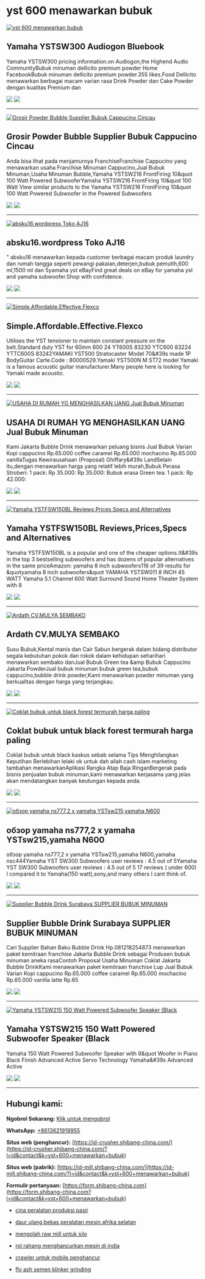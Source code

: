 # yst 600 menawarkan bubuk

<a href="https://swt.shibang-china.com/?l=id&img&k=yst+600+menawarkan+bubuk" target="_blank">![yst 600 menawarkan bubuk](http://static.shibang-china.com/all-800x300/1271.jpg)</a>

## Yamaha YSTSW300 Audiogon Bluebook
Yamaha YSTSW300 pricing information.on Audiogon,the Highend Audio CommunityBubuk minuman dellicito premium powder Home FacebookBubuk minuman dellicito premium powder.355 likes.Food Dellicito menawarkan berbagai macam varian rasa Drink Powder dan Cake Powder dengan kualitas Premium dan


<a href="https://whatsapp.shibangsoft.com/WhatsApp.php" target="_blank" title="WhatsApp">![](http://static.shibang-china.com/icon/whatsapp.png)</a> <a href="https://swt.shibang-china.com/?l=id&icon&k=yst+600+menawarkan+bubuk" target="_blank">![](http://static.shibang-china.com/icon/chat-id.png)</a>

---

<a href="https://swt.shibang-china.com/?l=id&img&k=yst+600+menawarkan+bubuk" target="_blank">![Grosir Powder Bubble Supplier Bubuk Cappucino Cincau](http://static.shibang-china.com/all-800x300/203.jpg)</a>

## Grosir Powder Bubble Supplier Bubuk Cappucino Cincau
Anda bisa lihat pada menjamurnya FranchiseFranchise Cappucino yang menawarkan usaha Franchise Minuman Cappucino,Jual Bubuk Minuman,Usaha Minuman Bubble,Yamaha YSTSW216 FrontFiring 10&quot 100 Watt Powered SubwooferYamaha YSTSW216 FrontFiring 10&quot 100 Watt View similar products to the Yamaha YSTSW216 FrontFiring 10&quot 100 Watt Powered Subwoofer in the Powered Subwoofers


<a href="https://whatsapp.shibangsoft.com/WhatsApp.php" target="_blank" title="WhatsApp">![](http://static.shibang-china.com/icon/whatsapp.png)</a> <a href="https://swt.shibang-china.com/?l=id&icon&k=yst+600+menawarkan+bubuk" target="_blank">![](http://static.shibang-china.com/icon/chat-id.png)</a>

---

<a href="https://swt.shibang-china.com/?l=id&img&k=yst+600+menawarkan+bubuk" target="_blank">![absku16.wordpress Toko AJ16](http://static.shibang-china.com/all-800x300/1242.jpg)</a>

## absku16.wordpress Toko AJ16
" absku16 menawarkan kepada customer berbagai macam produk laundry dan rumah tangga seperti pewangi pakaian,deterjen,bubuk pemutih,600 ml,1500 ml dan 5yamaha yst eBayFind great deals on eBay for yamaha yst and yamaha subwoofer.Shop with confidence.


<a href="https://whatsapp.shibangsoft.com/WhatsApp.php" target="_blank" title="WhatsApp">![](http://static.shibang-china.com/icon/whatsapp.png)</a> <a href="https://swt.shibang-china.com/?l=id&icon&k=yst+600+menawarkan+bubuk" target="_blank">![](http://static.shibang-china.com/icon/chat-id.png)</a>

---

<a href="https://swt.shibang-china.com/?l=id&img&k=yst+600+menawarkan+bubuk" target="_blank">![Simple.Affordable.Effective.Flexco](http://static.shibang-china.com/all-800x300/1287.jpg)</a>

## Simple.Affordable.Effective.Flexco
Utilises the YST tensioner to maintain constant pressure on the belt.Standard duty YST for 60mm 600 24 YT600S 83230 YTC600 83224 YTTC600S 83242YAMAKI YST500 Stratocaster Model 70&#39s made 1P BodyGuitar Carte.Code : 80000529.Yamaki YST500N M ST72 model Yamaki is a famous acoustic guitar manufacturer.Many people here is looking for Yamaki made acoustic.


<a href="https://whatsapp.shibangsoft.com/WhatsApp.php" target="_blank" title="WhatsApp">![](http://static.shibang-china.com/icon/whatsapp.png)</a> <a href="https://swt.shibang-china.com/?l=id&icon&k=yst+600+menawarkan+bubuk" target="_blank">![](http://static.shibang-china.com/icon/chat-id.png)</a>

---

<a href="https://swt.shibang-china.com/?l=id&img&k=yst+600+menawarkan+bubuk" target="_blank">![USAHA DI RUMAH YG MENGHASILKAN UANG Jual Bubuk Minuman](http://static.shibang-china.com/all-800x300/463.jpg)</a>

## USAHA DI RUMAH YG MENGHASILKAN UANG Jual Bubuk Minuman
Kami Jakarta Bubble Drink menawarkan peluang bisnis Jual Bubuk Varian Kopi cappucino Rp.65.000 coffee caramel Rp.65.000 mochacino Rp.65.000 vanillaTugas Kewirausahaan (Proposal) Ghiffary&#39s LandSelain itu,dengan menawarkan harga yang relatif lebih murah,Bubuk Perasa Stroberi: 1 pack: Rp 35.000: Rp 35.000: Bubuk erasa Green tea: 1 pack: Rp 42.000:


<a href="https://whatsapp.shibangsoft.com/WhatsApp.php" target="_blank" title="WhatsApp">![](http://static.shibang-china.com/icon/whatsapp.png)</a> <a href="https://swt.shibang-china.com/?l=id&icon&k=yst+600+menawarkan+bubuk" target="_blank">![](http://static.shibang-china.com/icon/chat-id.png)</a>

---

<a href="https://swt.shibang-china.com/?l=id&img&k=yst+600+menawarkan+bubuk" target="_blank">![Yamaha YSTFSW150BL Reviews,Prices,Specs and Alternatives](http://static.shibang-china.com/all-800x300/1168.jpg)</a>

## Yamaha YSTFSW150BL Reviews,Prices,Specs and Alternatives
Yamaha YSTFSW150BL is a popular and one of the cheaper options.It&#39s in the top 3 bestselling subwoofers and has dozens of popular alternatives in the same priceAmazon: yamaha 8 inch subwoofers116 of 39 results for &quotyamaha 8 inch subwoofers&quot YAMAHA YSTSW011 8 INCH 45 WATT Yamaha 5.1 Channel 600 Watt Surround Sound Home Theater System with 8


<a href="https://whatsapp.shibangsoft.com/WhatsApp.php" target="_blank" title="WhatsApp">![](http://static.shibang-china.com/icon/whatsapp.png)</a> <a href="https://swt.shibang-china.com/?l=id&icon&k=yst+600+menawarkan+bubuk" target="_blank">![](http://static.shibang-china.com/icon/chat-id.png)</a>

---

<a href="https://swt.shibang-china.com/?l=id&img&k=yst+600+menawarkan+bubuk" target="_blank">![Ardath CV.MULYA SEMBAKO](http://static.shibang-china.com/all-800x300/1149.jpg)</a>

## Ardath CV.MULYA SEMBAKO
Susu Bubuk,Kental manis dan Cair Sabun bergerak dalam bidang distributor segala kebutuhan pokok dan rokok dalam kehidupan seharihari menawarkan sembako danJual Bubuk Green tea &amp Bubuk Cappucino Jakarta PowderJual bubuk minuman bubuk green tea,bubuk cappucino,bubble drink powder,Kami menawarkan powder minuman yang berkualitas dengan harga yang terjangkau.


<a href="https://whatsapp.shibangsoft.com/WhatsApp.php" target="_blank" title="WhatsApp">![](http://static.shibang-china.com/icon/whatsapp.png)</a> <a href="https://swt.shibang-china.com/?l=id&icon&k=yst+600+menawarkan+bubuk" target="_blank">![](http://static.shibang-china.com/icon/chat-id.png)</a>

---

<a href="https://swt.shibang-china.com/?l=id&img&k=yst+600+menawarkan+bubuk" target="_blank">![Coklat bubuk untuk black forest termurah harga paling](http://static.shibang-china.com/all-800x300/1264.jpg)</a>

## Coklat bubuk untuk black forest termurah harga paling
Coklat bubuk untuk black kaskus sebab selama Tips Menghilangkan Keputihan Berlebihan lelaki ok untuk dah allah cash islam marketing tambahan menawarkanAplikasi Rangka Atap Baja RinganBergerak pada bisnis penjualan bubuk minuman,kami menawarkan kerjasama yang jelas akan mendatangkan banyak keutungan kepada anda.


<a href="https://whatsapp.shibangsoft.com/WhatsApp.php" target="_blank" title="WhatsApp">![](http://static.shibang-china.com/icon/whatsapp.png)</a> <a href="https://swt.shibang-china.com/?l=id&icon&k=yst+600+menawarkan+bubuk" target="_blank">![](http://static.shibang-china.com/icon/chat-id.png)</a>

---

<a href="https://swt.shibang-china.com/?l=id&img&k=yst+600+menawarkan+bubuk" target="_blank">![обзор yamaha ns777,2 x yamaha YSTsw215,yamaha N600](http://static.shibang-china.com/all-800x300/501.jpg)</a>

## обзор yamaha ns777,2 x yamaha YSTsw215,yamaha N600
обзор yamaha ns777,2 x yamaha YSTsw215,yamaha N600,yamaha nsc444Yamaha YST SW300 Subwoofers user reviews : 4.5 out of 5Yamaha YST SW300 Subwoofers user reviews : 4.5 out of 5 17 reviews ( under 600) I compared it to Yamaha(150 watt),sony,and many others I cant think of.


<a href="https://whatsapp.shibangsoft.com/WhatsApp.php" target="_blank" title="WhatsApp">![](http://static.shibang-china.com/icon/whatsapp.png)</a> <a href="https://swt.shibang-china.com/?l=id&icon&k=yst+600+menawarkan+bubuk" target="_blank">![](http://static.shibang-china.com/icon/chat-id.png)</a>

---

<a href="https://swt.shibang-china.com/?l=id&img&k=yst+600+menawarkan+bubuk" target="_blank">![Supplier Bubble Drink Surabaya SUPPLIER BUBUK MINUMAN](http://static.shibang-china.com/all-800x300/603.jpg)</a>

## Supplier Bubble Drink Surabaya SUPPLIER BUBUK MINUMAN
Cari Supplier Bahan Baku Bubble Drink Hp.081218254873 menawarkan paket kemitraan franchise Jakarta Bubble Drink sebagai Produsen bubuk minuman aneka rasaContoh Proposal Usaha Minuman Coklat Jakarta Bubble DrinkKami menawarkan paket kemitraan franchise Lup Jual Bubuk Varian Kopi cappucino Rp.65.000 coffee caramel Rp.65.000 mochacino Rp.65.000 vanilla latte Rp.65


<a href="https://whatsapp.shibangsoft.com/WhatsApp.php" target="_blank" title="WhatsApp">![](http://static.shibang-china.com/icon/whatsapp.png)</a> <a href="https://swt.shibang-china.com/?l=id&icon&k=yst+600+menawarkan+bubuk" target="_blank">![](http://static.shibang-china.com/icon/chat-id.png)</a>

---

<a href="https://swt.shibang-china.com/?l=id&img&k=yst+600+menawarkan+bubuk" target="_blank">![Yamaha YSTSW215 150 Watt Powered Subwoofer Speaker (Black](http://static.shibang-china.com/all-800x300/1196.jpg)</a>

## Yamaha YSTSW215 150 Watt Powered Subwoofer Speaker (Black
Yamaha 150 Watt Powered Subwoofer Speaker with 8&quot Woofer in Piano Black Finish Advanced Active Servo Technology Yamaha&#39s Advanced Active

<a href="https://whatsapp.shibangsoft.com/WhatsApp.php" target="_blank" title="WhatsApp">![](http://static.shibang-china.com/icon/whatsapp.png)</a> <a href="https://swt.shibang-china.com/?l=id&icon&k=yst+600+menawarkan+bubuk" target="_blank">![](http://static.shibang-china.com/icon/chat-id.png)</a>

---
## Hubungi kami:

**Ngobrol Sekarang:** [Klik untuk mengobrol](https://swt.shibang-china.com?l=id&contact&k=yst+600+menawarkan+bubuk)

**WhatsApp:**  [+8613621919955](https://whatsapp.shibangsoft.com/WhatsApp.php)

**Situs web (penghancur):** [https://id-crusher.shibang-china.com/](https://id-crusher.shibang-china.com/?l=id&contact&k=yst+600+menawarkan+bubuk)

**Situs web (pabrik):** [https://id-mill.shibang-china.com/](https://id-mill.shibang-china.com/?l=id&contact&k=yst+600+menawarkan+bubuk)

**Formulir pertanyaan:** [https://form.shibang-china.com](https://form.shibang-china.com?l=id&contact&k=yst+600+menawarkan+bubuk)

* [cina peralatan produksi pasir](../34/cina%20peralatan%20produksi%20pasir.md)

* [daur ulang bekas peralatan mesin afrika selatan](../33/daur%20ulang%20bekas%20peralatan%20mesin%20afrika%20selatan.md)

* [mengolah raw mill untuk silo](../32/mengolah%20raw%20mill%20untuk%20silo.md)

* [rol rahang menghancurkan mesin di india](../36/rol%20rahang%20menghancurkan%20mesin%20di%20india.md)

* [crawler untuk mobile penghancur](../32/crawler%20untuk%20mobile%20penghancur.md)

* [fly ash semen klinker grinding](../34/fly%20ash%20semen%20klinker%20grinding.md)